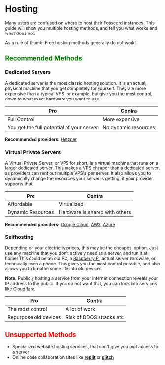 # Hosting

Many users are confused on where to host their Fosscord instances. This guide will show you multiple hosting methods, and tell you what works and what does not.

As a rule of thumb: Free hosting methods generally do not work!

## <span style="color:green">Recommended Methods</span>

### Dedicated Servers
A dedicated server is the most classic hosting solution. It is an actual, physical machine that you get completely for yourself. They are more expensive than a typical VPS for example, but give you the most control, down to what exact hardware you want to use.

| Pro | Contra |
|---|---|
| Full Control | More expensive |
| You get the full potential of your server | No dynamic resources |

**Recommended providers:** [Hetzner](https://hetzner.com)

### Virtual Private Servers
A Virtual Private Server, or VPS for short, is a virtual machine that runs on a larger dedicated server. This makes a VPS cheaper than a dedicated server, as providers can rent out multiple VPS's per server. It also allows you to dynamically change the resources your server is getting, if your provider supports that.

| Pro | Contra |
|---|---|
| Affordable | Virtualized |
| Dynamic Resources | Hardware is shared with others |

**Recommended providers:** [Google Cloud](https://cloud.google.com/), [AWS](https://aws.amazon.com/), [Azure](https://azure.microsoft.com)

### Selfhosting
Depending on your electricity prices, this may be the cheapest option. Just use any machine that you don't actively need as a server, and run it at home! This could be an old PC, a [Raspberry Pi](https://www.raspberrypi.org/), actual server hardware, or technically even a phone. This gives you the most control possible, and also allows you to breathe some life into old devices!

**Note:** Publicly hosting a service from your internet connection reveals your IP address to the public. If you do not want that, you can look into services like [Cloudflare](https://www.cloudflare.com/).

| Pro | Contra |
|---|---|
| The most control | A lot of work |
| Repurpose old devices | Risk of DDOS attacks etc |

## <span style="color:red">Unsupported Methods</span>

- Specialized website hosting services, that don't give you root access to a server
- Online code collaboration sites like [**replit**](https://replit.com) or [**glitch**](https://glitch.com)
